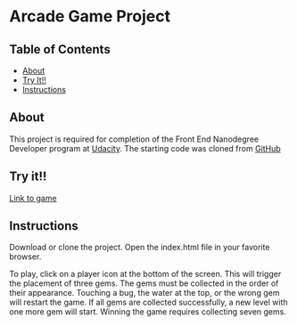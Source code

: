 # Arcade Game Project

## Table of Contents

* [About](#about)
* [Try It!!](https://mckkcm001.github.io/frontend-nanodegree-arcade-game/)
* [Instructions](#instructions)

## About

This project is required for completion of the Front End Nanodegree Developer program
at [Udacity](udacity.com). The starting code was cloned from [GitHub](https://github.com/udacity/frontend-nanodegree-arcade-game.git)

## Try it!!

[Link to game](https://mckkcm001.github.io/frontend-nanodegree-arcade-game/)

## Instructions

Download or clone the project. Open the index.html file in your favorite browser.

To play, click on a player icon at the bottom of the screen. This will trigger the
placement of three gems. The gems must be collected in the order of their
appearance. Touching a bug, the water at the top, or the wrong gem will restart
the game. If all gems are collected successfully, a new level with one more gem will
start. Winning the game requires collecting seven gems.
